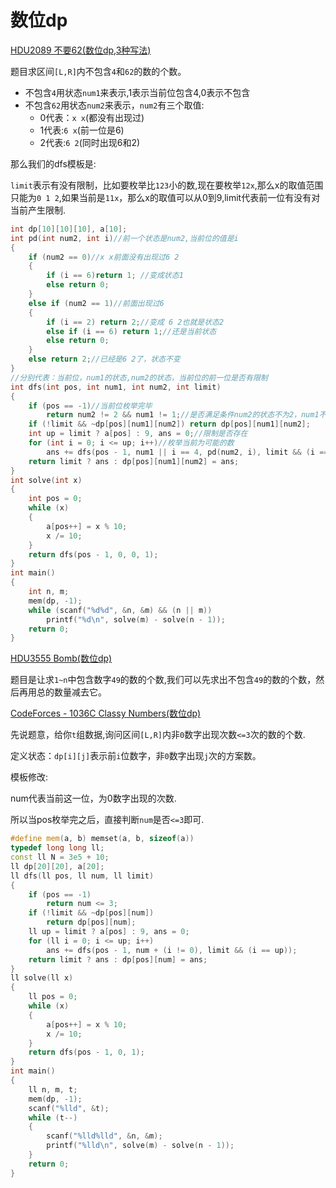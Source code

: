 # 数位dp

[HDU2089 不要62(数位dp,3种写法)](https://blog.csdn.net/riba2534/article/details/80150736)

题目求区间`[L,R]`内不包含`4`和`62`的数的个数。

- 不包含`4`用状态`num1`来表示,1表示当前位包含4,0表示不包含
- 不包含`62`用状态`num2`来表示，`num2`有三个取值:
  - 0代表：`x x`(都没有出现过)
  - 1代表:`6 x`(前一位是6)
  - 2代表:`6 2`(同时出现6和2)

那么我们的dfs模板是:

`limit`表示有没有限制，比如要枚举比`123`小的数,现在要枚举`12x`,那么x的取值范围只能为`0 1 2`,如果当前是`11x`，那么x的取值可以从0到9,limit代表前一位有没有对当前产生限制.

```cpp
int dp[10][10][10], a[10];
int pd(int num2, int i)//前一个状态是num2,当前位的值是i
{
    if (num2 == 0)//x x前面没有出现过6 2
    {
        if (i == 6)return 1; //变成状态1
        else return 0;
    }
    else if (num2 == 1)//前面出现过6
    {
        if (i == 2) return 2;//变成 6 2也就是状态2
        else if (i == 6) return 1;//还是当前状态
        else return 0;
    }
    else return 2;//已经是6 2了，状态不变
}
//分别代表：当前位，num1的状态,num2的状态，当前位的前一位是否有限制
int dfs(int pos, int num1, int num2, int limit)
{
    if (pos == -1)//当前位枚举完毕 
        return num2 != 2 && num1 != 1;//是否满足条件num2的状态不为2，num1不为1
    if (!limit && ~dp[pos][num1][num2]) return dp[pos][num1][num2];
    int up = limit ? a[pos] : 9, ans = 0;//限制是否存在
    for (int i = 0; i <= up; i++)//枚举当前为可能的数
        ans += dfs(pos - 1, num1 || i == 4, pd(num2, i), limit && (i == up));
    return limit ? ans : dp[pos][num1][num2] = ans;
}
int solve(int x)
{
    int pos = 0;
    while (x)
    {
        a[pos++] = x % 10;
        x /= 10;
    }
    return dfs(pos - 1, 0, 0, 1);
}
int main()
{
    int n, m;
    mem(dp, -1);
    while (scanf("%d%d", &n, &m) && (n || m))
        printf("%d\n", solve(m) - solve(n - 1));
    return 0;
}
```

[ HDU3555 Bomb(数位dp)](https://blog.csdn.net/riba2534/article/details/80161815)

题目是让求`1~n`中包含数字`49`的数的个数,我们可以先求出不包含`49`的数的个数，然后再用总的数量减去它。

[CodeForces - 1036C Classy Numbers(数位dp)](https://blog.csdn.net/riba2534/article/details/82805974)

先说题意，给你`t`组数据,询问区间`[L,R]`内非`0`数字出现次数`<=3`次的数的个数.

定义状态：`dp[i][j]`表示前`i`位数字，非`0`数字出现`j`次的方案数。

模板修改:

num代表当前这一位，为0数字出现的次数.

所以当pos枚举完之后，直接判断`num`是否`<=3`即可.

```cpp
#define mem(a, b) memset(a, b, sizeof(a))
typedef long long ll;
const ll N = 3e5 + 10;
ll dp[20][20], a[20];
ll dfs(ll pos, ll num, ll limit)
{
    if (pos == -1)
        return num <= 3;
    if (!limit && ~dp[pos][num])
        return dp[pos][num];
    ll up = limit ? a[pos] : 9, ans = 0;
    for (ll i = 0; i <= up; i++)
        ans += dfs(pos - 1, num + (i != 0), limit && (i == up));
    return limit ? ans : dp[pos][num] = ans;
}
ll solve(ll x)
{
    ll pos = 0;
    while (x)
    {
        a[pos++] = x % 10;
        x /= 10;
    }
    return dfs(pos - 1, 0, 1);
}
int main()
{
    ll n, m, t;
    mem(dp, -1);
    scanf("%lld", &t);
    while (t--)
    {
        scanf("%lld%lld", &n, &m);
        printf("%lld\n", solve(m) - solve(n - 1));
    }
    return 0;
}
```